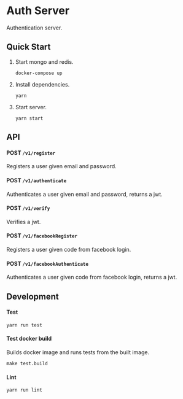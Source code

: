 # Auth Server

Authentication server.

## Quick Start

1. Start mongo and redis.

	```
	docker-compose up
	```

2. Install dependencies.

	```
	yarn
	```
	
3. Start server.

	```
	yarn start
	```

## API

#### POST `/v1/register`

Registers a user given email and password.

#### POST `/v1/authenticate`

Authenticates a user given email and password, returns a jwt.

#### POST `/v1/verify`

Verifies a jwt.

#### POST `/v1/facebookRegister`

Registers a user given code from facebook login.

#### POST `/v1/facebookAuthenticate`

Authenticates a user given code from facebook login, returns a jwt.

## Development

#### Test

```
yarn run test
```

#### Test docker build

Builds docker image and runs tests from the built image.

```
make test.build
```

#### Lint

```
yarn run lint
```